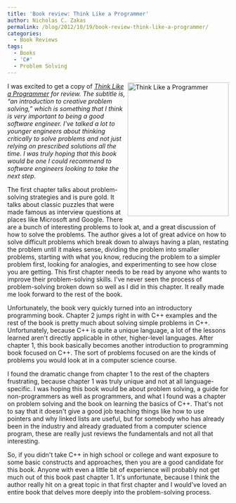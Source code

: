 ```yaml
---
title: 'Book review: Think Like a Programmer'
author: Nicholas C. Zakas
permalink: /blog/2012/10/19/book-review-think-like-a-programmer/
categories:
  - Book Reviews
tags:
  - Books
  - 'C#'
  - Problem Solving
---
```

[<img src="/images/wp-content/uploads/2012/10/think.png" alt="Think Like a Programmer" title="" width="230" height="304" align="right" />][1]I was excited to get a copy of <cite><a href="http://www.amazon.com/gp/product/1593274246/ref=as_li_ss_tl?ie=UTF8&#038;camp=1789&#038;creative=390957&#038;creativeASIN=1593274246&#038;linkCode=as2&#038;tag=nczonline-20">Think Like a Programmer</a> for review. The subtitle is, &#8220;an introduction to creative problem solving,&#8221; which is something that I think is very important to being a good software engineer. I've talked a lot to younger engineers about thinking critically to solve problems and not just relying on prescribed solutions all the time. I was truly hoping that this book would be one I could recommend to software engineers looking to take the next step.</p> 

<p>
  The first chapter talks about problem-solving strategies and is pure gold. It talks about classic puzzles that were made famous as interview questions at places like Microsoft and Google. There are a bunch of interesting problems to look at, and a great discussion of how to solve the problems. The author gives a lot of great advice on how to solve difficult problems which break down to always having a plan, restating the problem until it makes sense, dividing the problem into smaller problems, starting with what you know, reducing the problem to a simpler problem first, looking for analogies, and experimenting to see how close you are getting. This first chapter needs to be read by anyone who wants to improve their problem-solving skills. I've never seen the process of problem-solving broken down so well as I did in this chapter. It really made me look forward to the rest of the book.
</p>

<p>
  Unfortunately, the book very quickly turned into an introductory programming book. Chapter 2 jumps right in with C++ examples and the rest of the book is pretty much about solving simple problems in C++. Unfortunately, because C++ is quite a unique language, a lot of the lessons learned aren't directly applicable in other, higher-level languages. After chapter 1, this book basically becomes another introduction to programming book focused on C++. The sort of problems focused on are the kinds of problems you would look at in a computer science course.
</p>

<p>
  I found the dramatic change from chapter 1 to the rest of the chapters frustrating, because chapter 1 was truly unique and not at all language-specific. I was hoping this book would be about problem solving, a guide for non-programmers as well as programmers, and what I found was a chapter on problem solving and the book on learning the basics of C++. That's not to say that it doesn't give a good job teaching things like how to use pointers and why linked lists are useful, but for somebody who has already been in the industry and already graduated from a computer science program, these are really just reviews the fundamentals and not all that interesting.
</p>

<p>
  So, if you didn't take C++ in high school or college and want exposure to some basic constructs and approaches, then you are a good candidate for this book. Anyone with even a little bit of experience will probably not get much out of this book past chapter 1. It's unfortunate, because I think the author really hit on a great topic in that first chapter and I would've loved an entire book that delves more deeply into the problem-solving process.</cite>
</p>

 [1]: http://www.amazon.com/gp/product/1593274246/ref=as_li_ss_tl?ie=UTF8&camp=1789&creative=390957&creativeASIN=1593274246&linkCode=as2&tag=nczonline-20
